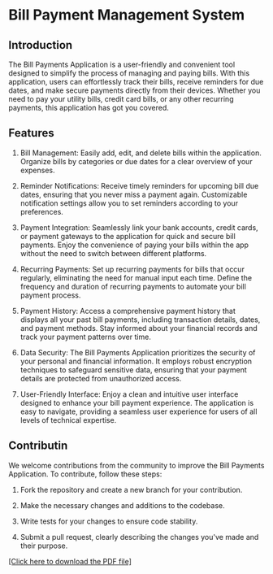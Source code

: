 # Bill Payment Management System

## Introduction
The Bill Payments Application is a user-friendly and convenient tool designed to simplify the process of managing and paying bills. With this application, users can effortlessly track their bills, receive reminders for due dates, and make secure payments directly from their devices. Whether you need to pay your utility bills, credit card bills, or any other recurring payments, this application has got you covered.

## Features
1. Bill Management: Easily add, edit, and delete bills within the application. Organize bills by categories or due dates for a clear overview of your expenses.

2. Reminder Notifications: Receive timely reminders for upcoming bill due dates, ensuring that you never miss a payment again. Customizable notification settings allow you to set reminders according to your preferences.

3. Payment Integration: Seamlessly link your bank accounts, credit cards, or payment gateways to the application for quick and secure bill payments. Enjoy the convenience of paying your bills within the app without the need to switch between different platforms.

4. Recurring Payments: Set up recurring payments for bills that occur regularly, eliminating the need for manual input each time. Define the frequency and duration of recurring payments to automate your bill payment process.

5. Payment History: Access a comprehensive payment history that displays all your past bill payments, including transaction details, dates, and payment methods. Stay informed about your financial records and track your payment patterns over time.

6. Data Security: The Bill Payments Application prioritizes the security of your personal and financial information. It employs robust encryption techniques to safeguard sensitive data, ensuring that your payment details are protected from unauthorized access.

7. User-Friendly Interface: Enjoy a clean and intuitive user interface designed to enhance your bill payment experience. The application is easy to navigate, providing a seamless user experience for users of all levels of technical expertise.

## Contributin
We welcome contributions from the community to improve the Bill Payments Application. To contribute, follow these steps:

1. Fork the repository and create a new branch for your contribution.

2. Make the necessary changes and additions to the codebase.

3. Write tests for your changes to ensure code stability.

4. Submit a pull request, clearly describing the changes you've made and their purpose.

[[Click here to download the PDF file]]()
